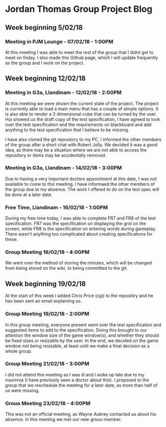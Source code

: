 # Jordan Thomas Group Project Blog

## Week beginning 5/02/18

### Meeting in PJM Lounge - 07/02/18 - 1:00PM

At this meeting I was able to meet the rest of the group that I didnt get to meet on friday. I also made this Github page, which I will update frequently as the group and I work on the project.

## Week beginning 12/02/18

### Meeting in G3a, Llandinam - 12/02/18 - 2:00PM

At this meeting we were shown the current state of the project. The project is currently able to load a main menu that has a couple of simple options. It is also able to render a 3 dimensional cube that can be turned by the user. Hui showed us the draft copy of the test specification, I have agreed to look over the test specification and the requirements on blackboard and add anything to the test specification that I believe to be missing.

I have also cloned the git repository to my PC, I informed the other members of the group after a short chat with Robert Jolly. We decided it was a good idea, as there may be a situation where we are not able to access the repository or items may be accidentally removed.

### Meeting in G3a, Llandinam - 14/02/18 - 3:00PM

Due to having a very important doctors appointment at this date, I was not available to come to this meeting. I have informaed the other members of the group due to my absence. The work I offered to do on the test spec will be done at a later date.

### Free Time, Llandinam - 16/02/18 - 1:00PM

During my free time today, I was able to complete FR7 and FR8 of the test specification. FR7 was the specification on displaying the grid on the screen, while FR8 is the specification on entering words during gameplay. There wasn't anything too complicated about creating specifications for these.

### Group Meeting 16/02/18 - 4:00PM

We went over the method of storing the minutes, which will be changed from being stored on the wiki, to being committed to the git.

## Week beginning 19/02/18
At the start of this week I added Chris Price (cjp) to the repositiry and he has been sent an email explaining so.

### Group Meeting 19/02/18 - 2:00PM
In this group meeting, everyone present went over the test specification and suggested items to add to the specification. Doing this brought to our attention the window size of the game window(s), and whether they should be fixed sizes or resizable by the user. In the end, we decided on the game window not being resizable, at least until we make a final decision as a whole group.

### Group Meeting 21/02/18 - 3:00PM
I did not attend this meeting as I was ill and I woke up late due to my insomnia (I have previiusly seen a doctor about this). I proposed to the group that we reschedule the meeting for a later date, as more than half of us were missing.

### Grouo Meeting 23/02/18 - 4:00PM
This was not an official meeting, as Wayne Aubrey contacted us about his absence. In this meeting we met our new grouo member.
